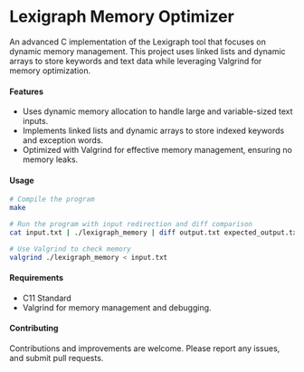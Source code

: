 # **Lexigraph Memory Optimizer**

An advanced C implementation of the Lexigraph tool that focuses on dynamic memory management. This project uses linked lists and dynamic arrays to store keywords and text data while leveraging Valgrind for memory optimization.

#### **Features**
- Uses dynamic memory allocation to handle large and variable-sized text inputs.
- Implements linked lists and dynamic arrays to store indexed keywords and exception words.
- Optimized with Valgrind for effective memory management, ensuring no memory leaks.
  
#### **Usage**
```bash
# Compile the program
make

# Run the program with input redirection and diff comparison
cat input.txt | ./lexigraph_memory | diff output.txt expected_output.txt

# Use Valgrind to check memory
valgrind ./lexigraph_memory < input.txt
```

#### **Requirements**
- C11 Standard
- Valgrind for memory management and debugging.
  
#### **Contributing**
Contributions and improvements are welcome. Please report any issues, and submit pull requests.

